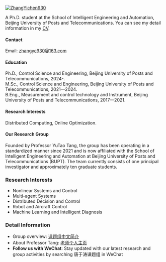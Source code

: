 

[![ZhangYichen930](https://img.shields.io/badge/ZhangYichen930-github-blue?logo=github)](https://github.com/ZhangYichen930)

A Ph.D. student at the School of Intelligent Engineering and Automation, Beijing University of Posts and Telecommunications. You can see my detail information in my <a href="/contents/papers/Curriculum_Vitae.pdf" target="_blank" rel="noopener">CV</a>.

#### Contact

Email: zhangyc930@163.com

#### Education
Ph.D., Control Science and Engineering, Beijing University of Posts and Telecommunications, 2024-.\
M.Sc., Control Science and Engineering, Beijing University of Posts and Telecommunications, 2021—2024.\
B.Eng., Measurement and control technology and Instrument, Beijing University of Posts and Telecommunications, 2017—2021.

#### Research Interests
Distributed Computing, Online Optimization.

#### Our Research Group
Founded by Professor YuTao Tang, the group has been operating in a standardized manner since 2021 and is now affiliated with the School of Intelligent Engineering and Automation at Beijing University of Posts and Telecommunications (BUPT). The team currently consists of one principal investigator and approximately ten graduate students.

### Research Interests
*   Nonlinear Systems and Control
*   Multi-agent Systems
*   Distributed Decision and Control
*   Robot and Aircraft Control
*   Machine Learning and Intelligent Diagnosis

### Detail Information
*   Group overview: [课题组中文简介](https://www.tangyutao.org/intro)
*   About Professor Tang: [老师个人主页](https://www.tangyutao.org/)
*   **Follow us with WeChat**: Stay updated with our latest research and group activities by searching 唐于涛课题组 in WeChat
